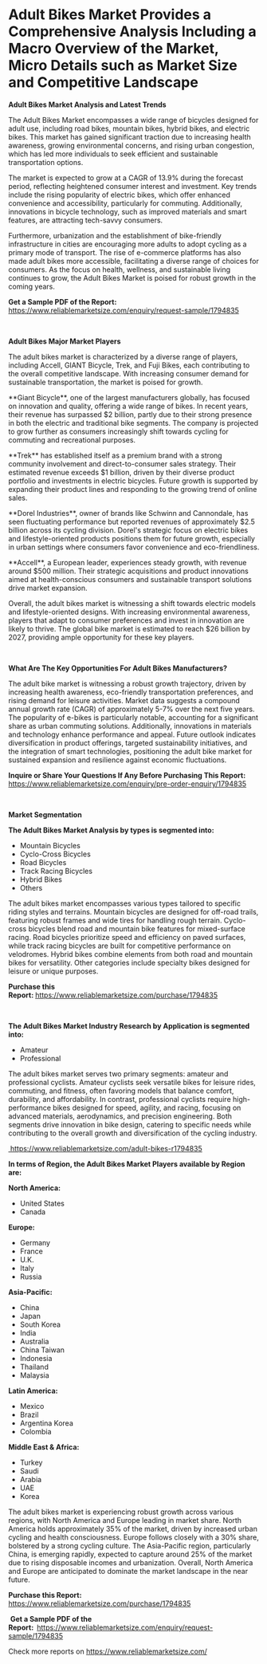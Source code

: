 <p><h1>Adult Bikes Market Provides a Comprehensive Analysis Including a Macro Overview of the Market, Micro Details such as Market Size and Competitive Landscape</h1></p><p><strong>Adult Bikes Market Analysis and Latest Trends</strong></p>
<p><p>The Adult Bikes Market encompasses a wide range of bicycles designed for adult use, including road bikes, mountain bikes, hybrid bikes, and electric bikes. This market has gained significant traction due to increasing health awareness, growing environmental concerns, and rising urban congestion, which has led more individuals to seek efficient and sustainable transportation options. </p><p>The market is expected to grow at a CAGR of 13.9% during the forecast period, reflecting heightened consumer interest and investment. Key trends include the rising popularity of electric bikes, which offer enhanced convenience and accessibility, particularly for commuting. Additionally, innovations in bicycle technology, such as improved materials and smart features, are attracting tech-savvy consumers. </p><p>Furthermore, urbanization and the establishment of bike-friendly infrastructure in cities are encouraging more adults to adopt cycling as a primary mode of transport. The rise of e-commerce platforms has also made adult bikes more accessible, facilitating a diverse range of choices for consumers. As the focus on health, wellness, and sustainable living continues to grow, the Adult Bikes Market is poised for robust growth in the coming years.</p></p>
<p><strong>Get a Sample PDF of the Report:&nbsp;</strong> <a href="https://www.reliablemarketsize.com/enquiry/request-sample/1794835?utm_campaign=3194&utm_medium=2&utm_source=Github&utm_content=ia&utm_term=04042025&utm_id=adult-bikes">https://www.reliablemarketsize.com/enquiry/request-sample/1794835</a></p>
<p>&nbsp;</p>
<p><strong>Adult Bikes Major Market Players</strong></p>
<p><p>The adult bikes market is characterized by a diverse range of players, including Accell, GIANT Bicycle, Trek, and Fuji Bikes, each contributing to the overall competitive landscape. With increasing consumer demand for sustainable transportation, the market is poised for growth.</p><p>**Giant Bicycle**, one of the largest manufacturers globally, has focused on innovation and quality, offering a wide range of bikes. In recent years, their revenue has surpassed $2 billion, partly due to their strong presence in both the electric and traditional bike segments. The company is projected to grow further as consumers increasingly shift towards cycling for commuting and recreational purposes.</p><p>**Trek** has established itself as a premium brand with a strong community involvement and direct-to-consumer sales strategy. Their estimated revenue exceeds $1 billion, driven by their diverse product portfolio and investments in electric bicycles. Future growth is supported by expanding their product lines and responding to the growing trend of online sales.</p><p>**Dorel Industries**, owner of brands like Schwinn and Cannondale, has seen fluctuating performance but reported revenues of approximately $2.5 billion across its cycling division. Dorel's strategic focus on electric bikes and lifestyle-oriented products positions them for future growth, especially in urban settings where consumers favor convenience and eco-friendliness.</p><p>**Accell**, a European leader, experiences steady growth, with revenue around $500 million. Their strategic acquisitions and product innovations aimed at health-conscious consumers and sustainable transport solutions drive market expansion.</p><p>Overall, the adult bikes market is witnessing a shift towards electric models and lifestyle-oriented designs. With increasing environmental awareness, players that adapt to consumer preferences and invest in innovation are likely to thrive. The global bike market is estimated to reach $26 billion by 2027, providing ample opportunity for these key players.</p></p>
<p>&nbsp;</p>
<p><strong>What Are The Key Opportunities For Adult Bikes Manufacturers?</strong></p>
<p><p>The adult bike market is witnessing a robust growth trajectory, driven by increasing health awareness, eco-friendly transportation preferences, and rising demand for leisure activities. Market data suggests a compound annual growth rate (CAGR) of approximately 5-7% over the next five years. The popularity of e-bikes is particularly notable, accounting for a significant share as urban commuting solutions. Additionally, innovations in materials and technology enhance performance and appeal. Future outlook indicates diversification in product offerings, targeted sustainability initiatives, and the integration of smart technologies, positioning the adult bike market for sustained expansion and resilience against economic fluctuations.</p></p>
<p><strong>Inquire or Share Your Questions If Any Before Purchasing This Report:</strong> <a href="https://www.reliablemarketsize.com/enquiry/pre-order-enquiry/1794835?utm_campaign=3194&utm_medium=2&utm_source=Github&utm_content=ia&utm_term=04042025&utm_id=adult-bikes">https://www.reliablemarketsize.com/enquiry/pre-order-enquiry/1794835</a></p>
<p>&nbsp;</p>
<p><strong>Market Segmentation</strong></p>
<p><strong>The Adult Bikes Market Analysis by types is segmented into:</strong></p>
<p><ul><li>Mountain Bicycles</li><li>Cyclo-Cross Bicycles</li><li>Road Bicycles</li><li>Track Racing Bicycles</li><li>Hybrid Bikes</li><li>Others</li></ul></p>
<p><p>The adult bikes market encompasses various types tailored to specific riding styles and terrains. Mountain bicycles are designed for off-road trails, featuring robust frames and wide tires for handling rough terrain. Cyclo-cross bicycles blend road and mountain bike features for mixed-surface racing. Road bicycles prioritize speed and efficiency on paved surfaces, while track racing bicycles are built for competitive performance on velodromes. Hybrid bikes combine elements from both road and mountain bikes for versatility. Other categories include specialty bikes designed for leisure or unique purposes.</p></p>
<p><strong>Purchase this Report:&nbsp;</strong><a href="https://www.reliablemarketsize.com/purchase/1794835?utm_campaign=3194&utm_medium=2&utm_source=Github&utm_content=ia&utm_term=04042025&utm_id=adult-bikes">https://www.reliablemarketsize.com/purchase/1794835</a></p>
<p>&nbsp;</p>
<p><strong>The Adult Bikes Market Industry Research by Application is segmented into:</strong></p>
<p><ul><li>Amateur</li><li>Professional</li></ul></p>
<p><p>The adult bikes market serves two primary segments: amateur and professional cyclists. Amateur cyclists seek versatile bikes for leisure rides, commuting, and fitness, often favoring models that balance comfort, durability, and affordability. In contrast, professional cyclists require high-performance bikes designed for speed, agility, and racing, focusing on advanced materials, aerodynamics, and precision engineering. Both segments drive innovation in bike design, catering to specific needs while contributing to the overall growth and diversification of the cycling industry.</p></p>
<p><a href="https://www.reliablemarketsize.com/adult-bikes-r1794835?utm_campaign=3194&utm_medium=2&utm_source=Github&utm_content=ia&utm_term=04042025&utm_id=adult-bikes">&nbsp;https://www.reliablemarketsize.com/adult-bikes-r1794835</a></p>
<p><strong>In terms of Region, the Adult Bikes Market Players available by Region are:</strong></p>
<p>
    <p> <strong> North America: </strong>
        <ul>
            <li>United States</li>
            <li>Canada</li>
        </ul>
        </p> 
    <p> <strong> Europe: </strong>
        <ul>
            <li>Germany</li>
            <li>France</li>
            <li>U.K.</li>
            <li>Italy</li>
            <li>Russia</li>
        </ul>
        </p> 
    <p> <strong> Asia-Pacific: </strong>
        <ul>
            <li>China</li>
            <li>Japan</li>
            <li>South Korea</li>
            <li>India</li>
            <li>Australia</li>
            <li>China Taiwan</li>
            <li>Indonesia</li>
            <li>Thailand</li>
            <li>Malaysia</li>
        </ul>
        </p> 
    <p> <strong> Latin America: </strong>
        <ul>
            <li>Mexico</li>
            <li>Brazil</li>
            <li>Argentina Korea</li>
            <li>Colombia</li>
        </ul>
        </p> 
    <p> <strong> Middle East & Africa: </strong>
        <ul>
            <li>Turkey</li>
            <li>Saudi</li>
            <li>Arabia</li>
            <li>UAE</li>
            <li>Korea</li>
        </ul>
    </p>
    </p>
<p><p>The adult bikes market is experiencing robust growth across various regions, with North America and Europe leading in market share. North America holds approximately 35% of the market, driven by increased urban cycling and health consciousness. Europe follows closely with a 30% share, bolstered by a strong cycling culture. The Asia-Pacific region, particularly China, is emerging rapidly, expected to capture around 25% of the market due to rising disposable incomes and urbanization. Overall, North America and Europe are anticipated to dominate the market landscape in the near future.</p></p>
<p><strong>Purchase this Report: </strong><a href="https://www.reliablemarketsize.com/purchase/1794835?utm_campaign=3194&utm_medium=2&utm_source=Github&utm_content=ia&utm_term=04042025&utm_id=adult-bikes">https://www.reliablemarketsize.com/purchase/1794835</a></p>
<p>&nbsp;<strong>Get a Sample PDF of the Report:&nbsp;&nbsp;</strong><a href="https://www.reliablemarketsize.com/enquiry/request-sample/1794835?utm_campaign=3194&utm_medium=2&utm_source=Github&utm_content=ia&utm_term=04042025&utm_id=adult-bikes">https://www.reliablemarketsize.com/enquiry/request-sample/1794835</a></p>
<p><strong></strong></p>
<p>Check more reports on <a href="https://www.reliablemarketsize.com/?utm_campaign=3194&utm_medium=2&utm_source=Github&utm_content=ia&utm_term=04042025&utm_id=adult-bikes">https://www.reliablemarketsize.com/</a></p>